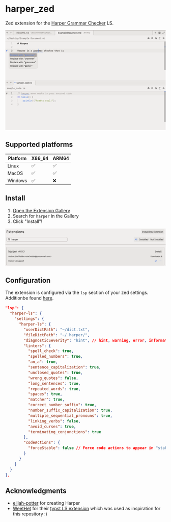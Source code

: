 # harper_zed

Zed extension for the
[Harper Grammar Checker](https://github.com/elijah-potter/harper) LS.

![Harper running inside zed](./images/zed_demo.png)

## Supported platforms

| Platform | X86_64 | ARM64 |
|---|---|---|
| Linux | ✅ | ✅ |
| MacOS | ✅ | ✅ |
| Windows | ✅ | ❌ |

## Install

1. [Open the Extension Gallery](https://zed.dev/docs/extensions/installing-extensions)
2. Search for `harper` in the Gallery
3. Click "Install"!

![Harper in the Zed Extension Gallery](./images/extension_in_gallery.png)

## Configuration

The extension is configured via the `lsp` section of your zed settings.
Additionbe found [here](https://github.com/elijah-potter/harper/tree/master/harper-ls).
```json
"lsp": {
  "harper-ls": {
    "settings": {
      "harper-ls": {
        "userDictPath": "~/dict.txt",
        "fileDictPath": "~/.harper/",
        "diagnosticSeverity": "hint", // hint, warning, error, information
        "linters": {
          "spell_check": true,
          "spelled_numbers": true,
          "an_a": true,
          "sentence_capitalization": true,
          "unclosed_quotes": true,
          "wrong_quotes": false,
          "long_sentences": true,
          "repeated_words": true,
          "spaces": true,
          "matcher": true,
          "correct_number_suffix": true,
          "number_suffix_capitalization": true,
          "multiple_sequential_pronouns": true,
          "linking_verbs": false,
          "avoid_curses": true,
          "terminating_conjunctions": true
        },
        "codeActions": {
          "forceStable": false // Force code actions to appear in "stable" positions
        }
      }
    }
  }
},
```

## Acknowledgments

- [elijah-potter](https://github.com/elijah-potter) for creating Harper
- [WeetHet](https://github.com/WeetHet) for their
  [typst LS extension](https://github.com/WeetHet/typst.zed) which was used as
  inspiration for this repository :)
